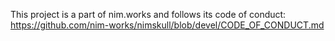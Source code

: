 <!--
Copyright 2022 leorize <leorize+oss@disroot.org>

SPDX-License-Identifier: CC0-1.0
-->

This project is a part of nim.works and follows its code of conduct: https://github.com/nim-works/nimskull/blob/devel/CODE_OF_CONDUCT.md

